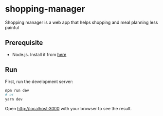 # shopping-manager

Shopping manager is a web app that helps shopping and meal planning less painful

## Prerequisite

- Node.js. Install it from [here](https://nodejs.org/en/)

## Run

First, run the development server:

```bash
npm run dev
# or
yarn dev
```

Open [http://localhost:3000](http://localhost:3000) with your browser to see the result.


